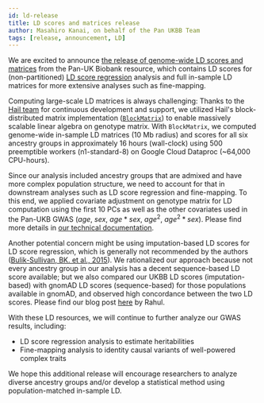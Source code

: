 ```yaml
---
id: ld-release
title: LD scores and matrices release
author: Masahiro Kanai, on behalf of the Pan UKBB Team
tags: [release, announcement, LD]
---
```


We are excited to announce [the release of genome-wide LD scores and matrices](https://pan.ukbb.broadinstitute.org/downloads) from the Pan-UK Biobank resource, which contains LD scores for (non-partitioned) [LD score regression](https://github.com/bulik/ldsc) analysis and full in-sample LD matrices for more extensive analyses such as fine-mapping.

<!--truncate-->

Computing large-scale LD matrices is always challenging: Thanks to the [Hail team](https://hail.is) for continuous development and support, we utilized Hail's block-distributed matrix implementation ([`BlockMatrix`](https://hail.is/docs/0.2/linalg/hail.linalg.BlockMatrix.html)) to enable massively scalable linear algebra on genotype matrix. With `BlockMatrix`, we computed genome-wide in-sample LD matrices (10 Mb radius) and scores for all six ancestry groups in approximately 16 hours (wall-clock) using 500 preemptible workers (n1-standard-8) on Google Cloud Dataproc (~64,000 CPU-hours).

Since our analysis included ancestry groups that are admixed and have more complex population structure, we need to account for that in downstream analyses such as LD score regression and fine-mapping. To this end, we applied covariate adjustment on genotype matrix for LD computation using the first 10 PCs as well as the other covariates used in the Pan-UKB GWAS ($age$, $sex$, $age*sex$, $age^2$, $age^2*sex$). Please find more details in [our technical documentation](https://pan.ukbb.broadinstitute.org/docs/ld).

Another potential concern might be using imputation-based LD scores for LD score regression, which is generally not recommended by the authors ([Bulik-Sullivan, BK. et al., 2015](https://www.nature.com/articles/ng.3211)). We rationalized our approach because not every ancestry group in our analysis has a decent sequence-based LD score available; but we also compared our UKBB LD scores (imputation-based) with gnomAD LD scores (sequence-based) for those populations available in gnomAD, and observed high concordance between the two LD scores. Please find our blog post [here](http://pan.ukbb.broadinstitute.org/blog/2020/09/24/ld-scores) by Rahul.

With these LD resources, we will continue to further analyze our GWAS results, including:
- LD score regression analysis to estimate heritabilities
- Fine-mapping analysis to identity causal variants of well-powered complex traits

We hope this additional release will encourage researchers to analyze diverse ancestry groups and/or develop a statistical method using population-matched in-sample LD.
